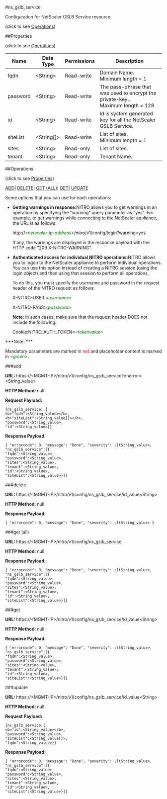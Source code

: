 #ns_gslb_service



Configuration for NetScaler GSLB Service resource.

<span>(click to see [Operations](#operations))</span>



##Properties 

<span>(click to see [Operations](#operations))</span>





<table><thead><tr><th>Name</th><th>Data Type</th><th>Permissions</th><th>Description</th></tr></thead><tbody><tr><td>fqdn</td><td>&lt;String></td><td>Read-write</td><td>Domain Name.<br>Minimum length = 1</td></tr><tr><td>password</td><td>&lt;String></td><td>Read-write</td><td>The pass-phrase that was used to encrypt the private-key..<br>Maximum length = 128</td></tr><tr><td>id</td><td>&lt;String></td><td>Read-write</td><td>Id is system generated key for all the NetScaler GSLB Service.</td></tr><tr><td>siteList</td><td>&lt;String[]></td><td>Read-write</td><td>List of sites.<br>Minimum length = 1</td></tr><tr><td>sites</td><td>&lt;String></td><td>Read-only</td><td>List of sites.</td></tr><tr><td>tenant</td><td>&lt;String></td><td>Read-only</td><td>Tenant Name.</td></tr></tbody></table>

##Operations 

<span>(click to see [Properties](#properties))</span>





[ADD](#add)| [DELETE](#delete)| [GET (ALL)](#get-all)| [GET](#get)| [UPDATE](#update)





Some options that you can use for each operations:

<ul><li><p><b>Getting warnings in response:</b>NITRO allows you to get warnings in an operation by specifying the "warning" query parameter as "yes". For example, to get warnings while connecting to the NetScaler appliance, the URL is as follows:</p><p>http://<span style="color:green;font-style:italic;">&lt;netscaler-ip-address&gt;</span>/nitro/v1/config/login?warning=yes</p><p>If any, the warnings are displayed in the response payload with the HTTP code "209 X-NITRO-WARNING".</p></li><li><p><b>Authenticated access for individual NITRO operations:</b>NITRO allows you to logon to the NetScaler appliance to perform individual operations. You can use this option instead of creating a NITRO session (using the login object) and then using that session to perform all operations,</p><p>To do this, you must specify the username and password in the request header of the NITRO request as follows:</p><p>X-NITRO-USER:<span style="color:green;font-style:italic;">&lt;username&gt;</span></p><p>X-NITRO-PASS:<span style="color:green;font-style:italic;">&lt;password&gt;</span></p><p><b>Note: </b>In such cases, make sure that the request header DOES not include the following:</p><p>Cookie:NITRO_AUTH_TOKEN=<span style="color:green;font-style:italic;">&lt;tokenvalue&gt;</span></p></li></ul>







***Note: *** 

Mandatory parameters are marked in <span style="color:#FF0000;">red</span> and placeholder content is marked in <span style="color:green;font-style:italic">&lt;green&gt;</span>.



###add







<b>URL: </b>https://&lt;MGMT-IP&gt;/nitro/v1/config/ns_gslb_service?onerror=&lt;String_value&gt;

<b>HTTP Method: </b>null

<b>Request Payload: </b>
```
{ns_gslb_service: {
<b>"fqdn":<String_value></b>,
<b>"siteList":<String_value[]></b>,
"password":<String_value>,
"id":<String_value>}}
```

<b>Response Payload: </b>
```
{ "errorcode": 0, "message": "Done", "severity": ;ltString_value>, "ns_gslb_service":[{
"fqdn":<String_value>,
"password":<String_value>,
"sites":<String_value>,
"tenant":<String_value>,
"id":<String_value>,
"siteList":<String_value>}]}
```







###delete







<b>URL: </b>https://&lt;MGMT-IP&gt;/nitro/v1/config/ns_gslb_service/id_value&lt;String&gt;

<b>HTTP Method: </b>null

<b>Response Payload: </b>
```
{ "errorcode": 0, "message": "Done", "severity": ;ltString_value> }
```







###get (all)







<b>URL: </b>https://&lt;MGMT-IP&gt;/nitro/v1/config/ns_gslb_service

<b>HTTP Method: </b>null

<b>Response Payload: </b>
```
{ "errorcode": 0, "message": "Done", "severity": ;ltString_value>, "ns_gslb_service":[{
"fqdn":<String_value>,
"password":<String_value>,
"sites":<String_value>,
"tenant":<String_value>,
"id":<String_value>,
"siteList":<String_value>}]}
```







###get







<b>URL: </b>https://&lt;MGMT-IP&gt;/nitro/v1/config/ns_gslb_service/id_value&lt;String&gt;

<b>HTTP Method: </b>null

<b>Response Payload: </b>
```
{ "errorcode": 0, "message": "Done", "severity": ;ltString_value>, "ns_gslb_service":[{
"fqdn":<String_value>,
"password":<String_value>,
"sites":<String_value>,
"tenant":<String_value>,
"id":<String_value>,
"siteList":<String_value>}]}
```







###update







<b>URL: </b>https://&lt;MGMT-IP&gt;/nitro/v1/config/ns_gslb_service/id_value&lt;String&gt;

<b>HTTP Method: </b>null

<b>Request Payload: </b>
```
{ns_gslb_service:{
<b>"id":<String_value></b>,
"password":<String_value>,
"siteList":<String_value[]>,
"fqdn":<String_value>}}
```

<b>Response Payload: </b>
```
{ "errorcode": 0, "message": "Done", "severity": ;ltString_value>, "ns_gslb_service":[{
"fqdn":<String_value>,
"password":<String_value>,
"sites":<String_value>,
"tenant":<String_value>,
"id":<String_value>,
"siteList":<String_value>}]}
```







